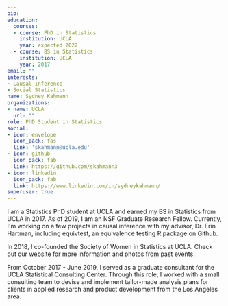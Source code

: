 ```yaml
---
bio: 
education:
  courses:
  - course: PhD in Statistics
    institution: UCLA
    year: expected 2022
  - course: BS in Statistics
    institution: UCLA
    year: 2017
email: ""
interests:
- Causal Inference
- Social Statistics
name: Sydney Kahmann
organizations:
- name: UCLA
  url: ""
role: PhD Student in Statistics
social:
- icon: envelope
  icon_pack: fas
  link: 'skahmann@ucla.edu'
- icon: github
  icon_pack: fab
  link: https://github.com/skahmann3
- icon: linkedin
  icon_pack: fab
  link: https://www.linkedin.com/in/sydneykahmann/
superuser: true
---
```


I am a Statistics PhD student at UCLA and earned my BS in Statistics from UCLA in 2017. As of 2019, I am an NSF Graduate Research Fellow. Currently, I'm working on a few projects in causal inference with my advisor, Dr. Erin Hartman, including equivtest, an equivalence testing R package on Github. 

In 2018, I co-founded the Society of Women in Statistics at UCLA. Check out our [website](http://statistics.ucla.edu/groups/sws/) for more information and photos from past events. 

From October 2017 - June 2019, I served as a graduate consultant for the UCLA Statistical Consulting Center. Through this role, I worked with a small consulting team to devise and implement tailor-made analysis plans for clients in applied research and product development from the Los Angeles area. 


